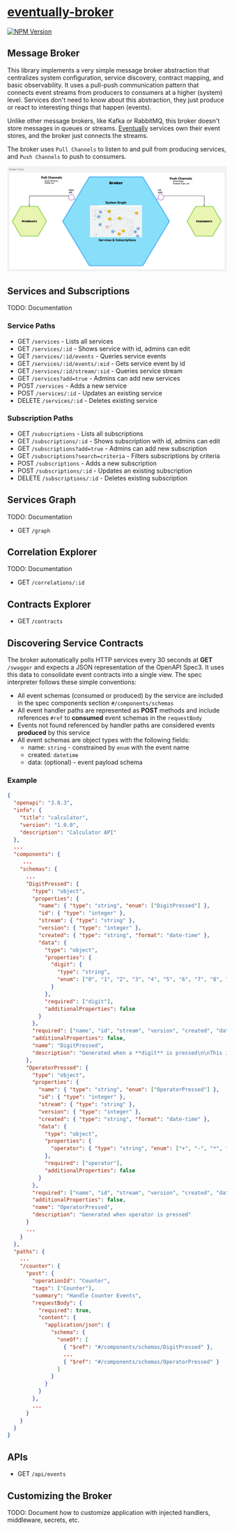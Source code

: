 # [eventually-broker](https://rotorsoft.github.io/eventually-monorepo/modules/eventually_broker_src.html)

[![NPM Version](https://img.shields.io/npm/v/@rotorsoft/eventually-broker.svg)](https://www.npmjs.com/package/@rotorsoft/eventually-broker)

## Message Broker

This library implements a very simple message broker abstraction that centralizes system configuration, service discovery, contract mapping, and basic observability. It uses a pull-push communication pattern that connects event streams from producers to consumers at a higher (system) level. Services don't need to know about this abstraction, they just produce or react to interesting things that happen (events).  

Unlike other message brokers, like Kafka or RabbitMQ, this broker doesn't store messages in queues or streams. [Eventually](../eventually/README.md) services own their event stores, and the broker just connects the streams.

The broker uses `Pull Channels` to listen to and pull from producing services, and `Push Channels` to push to consumers.

![Framework Ports](./assets/ports.png)

## Services and Subscriptions

TODO: Documentation

### Service Paths

* GET `/services` - Lists all services
* GET `/services/:id` - Shows service with id, admins can edit
* GET `/services/:id/events` - Queries service events
* GET `/services/:id/events/:eid` - Gets service event by id
* GET `/services/:id/stream/:sid` - Queries service stream
* GET `/services?add=true` - Admins can add new services
* POST `/services` - Adds a new service
* POST `/services/:id` - Updates an existing service
* DELETE `/services/:id` - Deletes existing service

### Subscription Paths

* GET `/subscriptions` - Lists all subscriptions
* GET `/subscriptions/:id` - Shows subscription with id, admins can edit
* GET `/subscriptions?add=true` - Admins can add new subscription
* GET `/subscriptions?search=criteria` - Filters subscriptions by criteria
* POST `/subscriptions` - Adds a new subscription
* POST `/subscriptions/:id` - Updates an existing subscription
* DELETE `/subscriptions/:id` - Deletes existing subscription

## Services Graph

TODO: Documentation

* GET `/graph`

## Correlation Explorer

TODO: Documentation

* GET `/correlations/:id`

## Contracts Explorer

* GET `/contracts`

## Discovering Service Contracts

The broker automatically polls HTTP services every 30 seconds at **GET** `/swagger` and expects a JSON representation of the OpenAPI Spec3. It uses this data to consolidate event contracts into a single view. The spec interpreter follows these simple conventions:

* All event schemas (consumed or produced) by the service are included in the spec components section `#/components/schemas`
* All event handler paths are represented as **POST** methods and include references `#ref` to **consumed** event schemas in the `requestBody`
* Events not found referenced by handler paths are considered events **produced** by this service
* All event schemas are object types with the following fields:
  * name: `string` - constrained by `enum` with the event name
  * created: `datetime`
  * data: (optional) - event payload schema

### Example

```json
{
  "openapi": "3.0.3",
  "info": {
    "title": "calculator",
    "version": "1.0.0",
    "description": "Calculator API"
  },
  ...
  "components": {
     ...
    "schemas": {
      ... 
      "DigitPressed": {
        "type": "object",
        "properties": {
          "name": { "type": "string", "enum": ["DigitPressed"] },
          "id": { "type": "integer" },
          "stream": { "type": "string" },
          "version": { "type": "integer" },
          "created": { "type": "string", "format": "date-time" },
          "data": {
            "type": "object",
            "properties": {
              "digit": {
                "type": "string",
                "enum": ["0", "1", "2", "3", "4", "5", "6", "7", "8", "9"]
              }
            },
            "required": ["digit"],
            "additionalProperties": false
          }
        },
        "required": ["name", "id", "stream", "version", "created", "data"],
        "additionalProperties": false,
        "name": "DigitPressed",
        "description": "Generated when a **digit** is pressed\n\nThis is and example to use\n* markup language\n* inside descriptions"
      },
      "OperatorPressed": {
        "type": "object",
        "properties": {
          "name": { "type": "string", "enum": ["OperatorPressed"] },
          "id": { "type": "integer" },
          "stream": { "type": "string" },
          "version": { "type": "integer" },
          "created": { "type": "string", "format": "date-time" },
          "data": {
            "type": "object",
            "properties": {
              "operator": { "type": "string", "enum": ["+", "-", "*", "/"] }
            },
            "required": ["operator"],
            "additionalProperties": false
          }
        },
        "required": ["name", "id", "stream", "version", "created", "data"],
        "additionalProperties": false,
        "name": "OperatorPressed",
        "description": "Generated when operator is pressed"
      }
      ...
    }
  },
  "paths": {
    ...
    "/counter": {
      "post": {
        "operationId": "Counter",
        "tags": ["Counter"],
        "summary": "Handle Counter Events",
        "requestBody": {
          "required": true,
          "content": {
            "application/json": {
              "schema": {
                "oneOf": [
                  { "$ref": "#/components/schemas/DigitPressed" },
                  ...
                  { "$ref": "#/components/schemas/OperatorPressed" }
                ]
              }
            }
          }
        },
        ...
      }
    }
  }
}
```

## APIs

* GET `/api/events`

## Customizing the Broker

TODO: Document how to customize application with injected handlers, middleware, secrets, etc.
